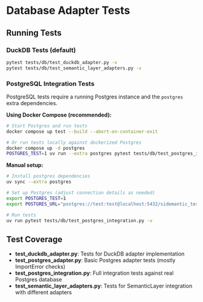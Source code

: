 # Database Adapter Tests

## Running Tests

### DuckDB Tests (default)
```bash
pytest tests/db/test_duckdb_adapter.py -v
pytest tests/db/test_semantic_layer_adapters.py -v
```

### PostgreSQL Integration Tests

PostgreSQL tests require a running Postgres instance and the `postgres` extra dependencies.

**Using Docker Compose (recommended):**
```bash
# Start Postgres and run tests
docker compose up test --build --abort-on-container-exit

# Or run tests locally against dockerized Postgres
docker compose up -d postgres
POSTGRES_TEST=1 uv run --extra postgres pytest tests/db/test_postgres_integration.py -v
```

**Manual setup:**
```bash
# Install postgres dependencies
uv sync --extra postgres

# Set up Postgres (adjust connection details as needed)
export POSTGRES_TEST=1
export POSTGRES_URL="postgres://test:test@localhost:5432/sidemantic_test"

# Run tests
uv run pytest tests/db/test_postgres_integration.py -v
```

## Test Coverage

- **test_duckdb_adapter.py**: Tests for DuckDB adapter implementation
- **test_postgres_adapter.py**: Basic Postgres adapter tests (mostly ImportError checks)
- **test_postgres_integration.py**: Full integration tests against real Postgres database
- **test_semantic_layer_adapters.py**: Tests for SemanticLayer integration with different adapters
